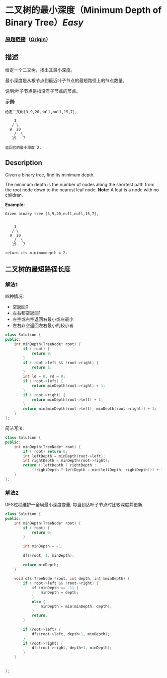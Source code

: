 # 二叉树的最小深度（Minimum Depth of Binary Tree）*Easy*
### [原题链接](https://leetcode-cn.com/problems/minimum-depth-of-binary-tree)（[Origin](https://leetcode.com/problems/minimum-depth-of-binary-tree)）
## 描述
给定一个二叉树，找出其最小深度。

最小深度是从根节点到最近叶子节点的最短路径上的节点数量。

说明:叶子节点是指没有子节点的节点。

**示例:**
```
给定二叉树[3,9,20,null,null,15,7],

    3
   / \
  9  20
    /  \
   15   7

返回它的最小深度 2.
```

## Description
Given a binary tree, find its minimum depth.

The minimum depth is the number of nodes along the shortest path from the root node down to the nearest leaf node.
**Note:**
A leaf is a node with no children.

**Example:**
```
Given binary tree [3,9,20,null,null,15,7],


    3
   / \
  9  20
    /  \
   15   7

return its minimumdepth = 2.
```


## 二叉树的最短路径长度

### 解法1
四种情况:
- 空返回0
- 左右都空返回1
- 左空或右空返回右最小或左最小
- 左右非空返回左右最小的较小者
```c++
class Solution {
public:
    int minDepth(TreeNode* root) {
        if (!root) {
            return 0;
        }
        if (!root->left && !root->right) {
            return 1;
        }
        int ld = 0, rd = 0;
        if (!root->left) {
            return minDepth(root->right) + 1;
        }
        if (!root->right) {
            return minDepth(root->left) + 1;
        }
        return min(minDepth(root->left), minDepth(root->right)) + 1;
    }
};
```

简洁写法:
```c++
class Solution {
public:
    int minDepth(TreeNode* root) {
        if (!root) return 0;
        int leftDepth = minDepth(root->left);
        int rightDepth = minDepth(root->right);
        return (!leftDepth ? rightDepth : 
            (!rightDepth ? leftDepth : min(leftDepth, rightDepth))) + 1;
    }
};
```


### 解法2
DFS过程维护一全局最小深度变量, 每当到达叶子节点时比较深度并更新.
```c++
class Solution {
public:
    int minDepth(TreeNode* root) {
        if (!root) {
            return 0;
        }
        
        int minDepth = -1;
        
        dfs(root, 1, minDepth);
        
        return minDepth;
    }
    
    void dfs(TreeNode *root, int depth, int &minDepth) {
        if (!root->left && !root->right) {
            if (minDepth == -1) {
                minDepth = depth;
            }
            else {
                minDepth = min(minDepth, depth);
            }
            return;
        }
        
        if (root->left) {
            dfs(root->left, depth+1, minDepth);
        }
        if (root->right) {
            dfs(root->right, depth+1, minDepth);
        }
    }
    
    
};
```
